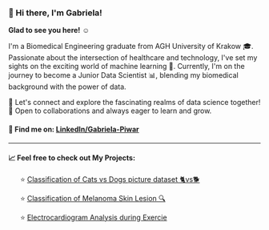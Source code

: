 ### 👋 Hi there, I'm Gabriela! 

**Glad to see you here!** ☺️

I'm a Biomedical Engineering graduate from AGH University of Krakow 🎓. Passionate about the intersection of healthcare and technology, I've set my sights on the exciting world of machine learning 🤖. Currently, I'm on the journey to become a Junior Data Scientist 📊, blending my biomedical background with the power of data.

🚀 Let's connect and explore the fascinating realms of data science together! <br> 🌱 Open to collaborations and always eager to learn and grow.

#### 🔗 Find me on: [LinkedIn/Gabriela-Piwar](https://www.linkedin.com/in/gabriela-piwar)

---

#### 📈 Feel free to check out My Projects:

 &nbsp;&nbsp;&nbsp;&nbsp;&nbsp;&nbsp;⭐ [Classification of Cats vs Dogs picture dataset 🐈vs🐕](https://github.com/PoiPon00/bootcamp-projects/tree/main/Projekt%20DL%20Cats%20vs%20Dogs)
 
 &nbsp;&nbsp;&nbsp;&nbsp;&nbsp;&nbsp;⭐ [Classification of Melanoma Skin Lesion 🔍](https://github.com/PoiPon00/my-projects/tree/main/skin%20leassions%20classification)
 
 &nbsp;&nbsp;&nbsp;&nbsp;&nbsp;&nbsp;⭐ [Electrocardiogram Analysis during Exercie](https://github.com/PoiPon00/my-projects/tree/main/mask%20electrocardiogram)
